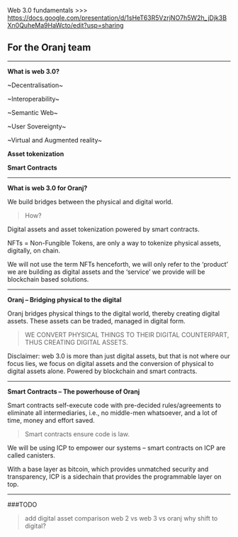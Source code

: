 Web 3.0 fundamentals >>> https://docs.google.com/presentation/d/1sHeT63R5VzrjNO7h5W2h_jDjk3BXn0QuheMa9HaWcto/edit?usp=sharing

## For the Oranj team

---
**What is web 3.0?**

~Decentralisation~

~Interoperability~

~Semantic Web~

~User Sovereignty~

~Virtual and Augmented reality~

**Asset tokenization**

**Smart Contracts**

---
**What is web 3.0 for Oranj?**

We build bridges between the physical and digital world.

> How?

Digital assets and asset tokenization powered by smart contracts.

NFTs = Non-Fungible Tokens, are only a way to tokenize physical assets, digitally, on chain.

We will not use the term NFTs henceforth, we will only refer to the ‘product’ we are building as digital assets and the ‘service’ we provide will be blockchain based solutions.

---
**Oranj – Bridging physical to the digital**

Oranj bridges physical things to the digital world, thereby creating digital assets.
These assets can be traded, managed in digital form.
> WE CONVERT PHYSICAL THINGS TO THEIR DIGITAL COUNTERPART, THUS CREATING DIGITAL ASSETS.

Disclaimer: web 3.0 is more than just digital assets, but that is not where our focus lies, we focus on digital assets and the conversion of physical to digital assets alone. Powered by blockchain and smart contracts.

---
**Smart Contracts – The powerhouse of Oranj**

Smart contracts self-execute code with pre-decided rules/agreements to eliminate all intermediaries, i.e., no middle-men whatsoever, and a lot of time, money and effort saved.

> Smart contracts ensure code is law. 

We will be using ICP to empower our systems – smart contracts on ICP are called canisters. 

With a base layer as bitcoin, which provides unmatched security and transparency, ICP is a sidechain that provides the programmable layer on top.

---
###TODO
> add digital asset comparison
> web 2 vs web 3 vs oranj
> why shift to digital?

